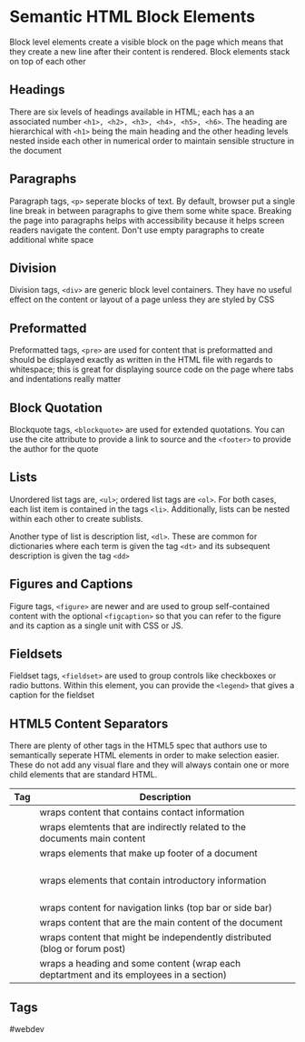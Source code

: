 # Semantic HTML Block Elements
Block level elements create a visible block on the page which means that they
create a new line after their content is rendered. Block elements stack on top
of each other


## Headings
There are six levels of headings available in HTML; each has a an associated
number ```<h1>, <h2>, <h3>, <h4>, <h5>, <h6>```. The heading are hierarchical
with ```<h1>``` being the main heading and the other heading levels nested
inside each other in numerical order to maintain sensible structure in the 
document


## Paragraphs
Paragraph tags, ```<p>``` seperate blocks of text. By default, browser put a
single line break in between paragraphs to give them some white space. Breaking
the page into paragraphs helps with accessibility because it helps screen
readers navigate the content. Don't use empty paragraphs to create additional
white space


## Division
Division tags, ```<div>``` are generic block level containers. They have no
useful effect on the content or layout of a page unless they are styled by CSS


## Preformatted
Preformatted tags, ```<pre>``` are used for content that is preformatted and
should be displayed exactly as written in the HTML file with regards to
whitespace; this is great for displaying source code on the page where tabs
and indentations really matter


## Block Quotation
Blockquote tags, ```<blockquote>``` are used for extended quotations. You can
use the cite attribute to provide a link to source and the ```<footer>``` to
provide the author for the quote


## Lists
Unordered list tags are, ```<ul>```; ordered list tags are ```<ol>```. For both
cases, each list item is contained in the tags ```<li>```. Additionally, lists
can be nested within each other to create sublists.

Another type of list is description list, ```<dl>```.  These are common for
dictionaries where each term is given the tag ```<dt>``` and its subsequent
description is given the tag ```<dd>```


## Figures and Captions
Figure tags, ```<figure>``` are newer and are used to group self-contained
content with the optional ```<figcaption>``` so that you can refer to the
figure and its caption as a single unit with CSS or JS.


## Fieldsets
Fieldset tags, ```<fieldset>``` are used to group controls like checkboxes or
radio buttons. Within this element, you can provide the ```<legend>``` that
gives a caption for the fieldset


## HTML5 Content Separators
There are plenty of other tags in the HTML5 spec that authors use to
semantically seperate HTML elements in order to make selection easier. These do
not add any visual flare and they will always contain one or more child elements
that are standard HTML.

|   Tag         |   Description
|   :-:         |   -
|   <address>   |   wraps content that contains contact information
|   <aside>     |   wraps elemtents that are indirectly related to the documents main content
|   <footer>    |   wraps elements that make up footer of a document
|   <header>    |   wraps elements that contain introductory information
|   <nav>       |   wraps content for navigation links (top bar or side bar)
|   <main>      |   wraps content that are the main content of the document
|   <article>   |   wraps content that might be independently distributed (blog or forum post)
|   <selection> |   wraps a heading and some content (wrap each deptartment and its employees in a section)


## Tags
#webdev
